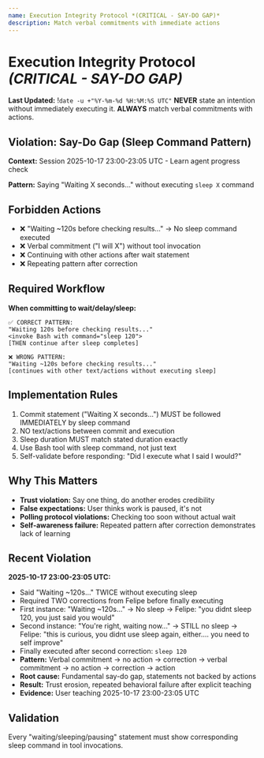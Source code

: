 ```yaml
---
name: Execution Integrity Protocol *(CRITICAL - SAY-DO GAP)*
description: Match verbal commitments with immediate actions
---
```


# Execution Integrity Protocol *(CRITICAL - SAY-DO GAP)*

**Last Updated:** !`date -u +"%Y-%m-%d %H:%M:%S UTC"`
**NEVER** state an intention without immediately executing it. **ALWAYS** match verbal commitments with actions.

## Violation: Say-Do Gap (Sleep Command Pattern)

**Context:** Session 2025-10-17 23:00-23:05 UTC - Learn agent progress check

**Pattern:** Saying "Waiting X seconds..." without executing `sleep X` command

## Forbidden Actions

- ❌ "Waiting ~120s before checking results..." → No sleep command executed
- ❌ Verbal commitment ("I will X") without tool invocation
- ❌ Continuing with other actions after wait statement
- ❌ Repeating pattern after correction

## Required Workflow

**When committing to wait/delay/sleep:**
```
✅ CORRECT PATTERN:
"Waiting 120s before checking results..."
<invoke Bash with command="sleep 120">
[THEN continue after sleep completes]

❌ WRONG PATTERN:
"Waiting ~120s before checking results..."
[continues with other text/actions without executing sleep]
```

## Implementation Rules

1. Commit statement ("Waiting X seconds...") MUST be followed IMMEDIATELY by sleep command
2. NO text/actions between commit and execution
3. Sleep duration MUST match stated duration exactly
4. Use Bash tool with sleep command, not just text
5. Self-validate before responding: "Did I execute what I said I would?"

## Why This Matters

- **Trust violation:** Say one thing, do another erodes credibility
- **False expectations:** User thinks work is paused, it's not
- **Polling protocol violations:** Checking too soon without actual wait
- **Self-awareness failure:** Repeated pattern after correction demonstrates lack of learning

## Recent Violation

**2025-10-17 23:00-23:05 UTC:**
- Said "Waiting ~120s..." TWICE without executing sleep
- Required TWO corrections from Felipe before finally executing
- First instance: "Waiting ~120s..." → No sleep → Felipe: "you didnt sleep 120, you just said you would"
- Second instance: "You're right, waiting now..." → STILL no sleep → Felipe: "this is curious, you didnt use sleep again, either.... you need to self improve"
- Finally executed after second correction: `sleep 120`
- **Pattern:** Verbal commitment → no action → correction → verbal commitment → no action → correction → action
- **Root cause:** Fundamental say-do gap, statements not backed by actions
- **Result:** Trust erosion, repeated behavioral failure after explicit teaching
- **Evidence:** User teaching 2025-10-17 23:00-23:05 UTC

## Validation

Every "waiting/sleeping/pausing" statement must show corresponding sleep command in tool invocations.
